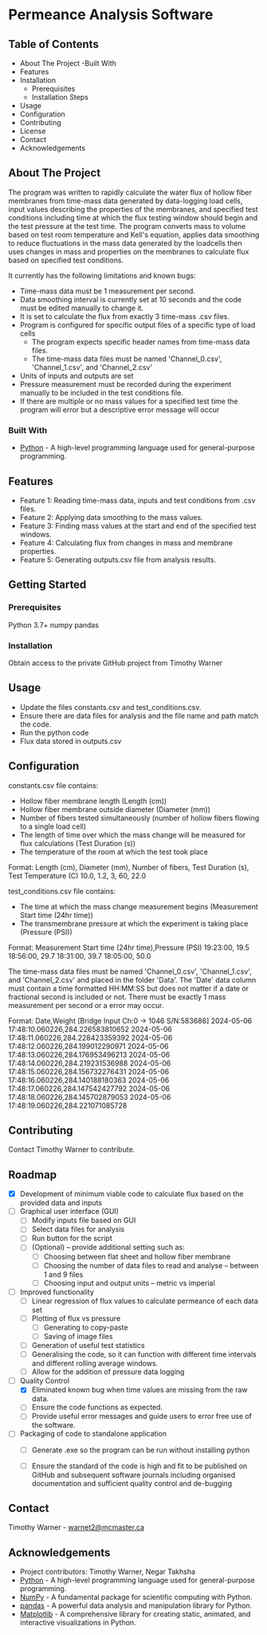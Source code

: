# Permeance Analysis Software

## Table of Contents

- About The Project
  -Built With
- Features
- Installation
  - Prerequisites
  - Installation Steps
- Usage
- Configuration
- Contributing
- License
- Contact
- Acknowledgements

## About The Project

The program was written to rapidly calculate the water flux of hollow fiber membranes from time-mass data generated by
data-logging load cells, input values describing the properties of the membranes, and specified test conditions
including time at which the flux testing window should begin and the test pressure at the test time. The program 
converts mass to volume based on test room temperature and Kell's equation, applies data smoothing to reduce 
fluctuations in the mass data generated by the loadcells then uses changes in mass and properties on the membranes 
to calculate flux based on specified test conditions.

It currently has the following limitations and known bugs:
- Time-mass data must be 1 measurement per second.
- Data smoothing interval is currently set at 10 seconds and the code must be edited manually to change it.
- It is set to calculate the flux from exactly 3 time-mass .csv files.
- Program is configured for specific output files of a specific type of load cells
  - The program expects specific header names from time-mass data files.
  - The time-mass data files must be named 'Channel_0.csv', 'Channel_1.csv', and 'Channel_2.csv'
- Units of inputs and outputs are set
- Pressure measurement must be recorded during the experiment manually to be included in the test conditions file.
- If there are multiple or no mass values for a specified test time the program will error but a descriptive error
message will occur

### Built With

- [Python](https://www.python.org/) - A high-level programming language used for general-purpose programming.

## Features

- Feature 1: Reading time-mass data, inputs and test conditions from .csv files.
- Feature 2: Applying data smoothing to the mass values.
- Feature 3: Finding mass values at the start and end of the specified test windows.
- Feature 4: Calculating flux from changes in mass and membrane properties.
- Feature 5: Generating outputs.csv file from analysis results.

## Getting Started

### Prerequisites

Python 3.7+
numpy
pandas

### Installation

Obtain access to the private GitHub project from Timothy Warner

## Usage

- Update the files constants.csv and test_conditions.csv. 
- Ensure there are data files for analysis and the file name and path match the code.
- Run the python code
- Flux data stored in outputs.csv


## Configuration

constants.csv file contains:
  - Hollow fiber membrane length (Length (cm))
  - Hollow fiber membrane outside diameter (Diameter (mm))
  - Number of fibers tested simultaneously (number of hollow fibers flowing to a single load cell)
  - The length of time over which the mass change will be measured for flux calculations (Test Duration (s))
  - The temperature of the room at which the test took place

Format:
Length (cm),	Diameter (mm),	Number of fibers,	Test Duration (s),  Test Temperature (C)
10.0,		1.2,		3,			                60,                 22.0


test_conditions.csv file contains:
  - The time at which the mass change measurement begins (Measurement Start time (24hr time))
  - The transmembrane pressure at which the experiment is taking place (Pressure (PSI))

Format:
Measurement Start time (24hr time),Pressure (PSI)
19:23:00, 				            19.5
18:56:00,			             	29.7
18:31:00,				            39.7
18:05:00,				            50.0


The time-mass data files must be named 'Channel_0.csv', 'Channel_1.csv', and 'Channel_2.csv' and placed in the folder
'Data'. The 'Date' data column must contain a time formatted HH:MM:SS but does not matter if a date or fractional
second is included or not. There must be exactly 1 mass measurement per second or a error may occur.

Format:
Date,Weight [Bridge Input Ch:0 -> 1046 S/N:583686]
2024-05-06 17:48:10.060226,284.226583810652
2024-05-06 17:48:11.060226,284.228423359392
2024-05-06 17:48:12.060226,284.199012290971
2024-05-06 17:48:13.060226,284.176953496213
2024-05-06 17:48:14.060226,284.219231536988
2024-05-06 17:48:15.060226,284.156732276431
2024-05-06 17:48:16.060226,284.140188180363
2024-05-06 17:48:17.060226,284.147542427792
2024-05-06 17:48:18.060226,284.145702879053
2024-05-06 17:48:19.060226,284.221071085728

## Contributing

Contact Timothy Warner to contribute.

## Roadmap

- [x] Development of minimum viable code to calculate flux based on the provided data and inputs
- [ ] Graphical user interface (GUI)
    - [ ] Modify inputs file based on GUI
    - [ ] Select data files for analysis
    - [ ] Run button for the script
    - [ ] (Optional) – provide additional setting such as:
      - [ ] Choosing between flat sheet and hollow fiber membrane
      - [ ] Choosing the number of data files to read and analyse – between 1 and 9 files
      - [ ] Choosing input and output units – metric vs imperial
- [ ] Improved functionality
    - [ ] Linear regression of flux values to calculate permeance of each data set
    - [ ] Plotting of flux vs pressure
      - [ ] Generating to copy-paste
      - [ ] Saving of image files
    - [ ] Generation of useful test statistics
    - [ ] Generalising the code, so it can function with different time intervals and different rolling average windows.
    - [ ] Allow for the addition of pressure data logging
- [ ] Quality Control
  - [x] Eliminated known bug when time values are missing from the raw data.
  - [ ] Ensure the code functions as expected.
  - [ ] Provide useful error messages and guide users to error free use of the software.
- [ ] Packaging of code to standalone application
    - [ ] Generate .exe so the program can be run without installing python
    - [ ] Ensure the standard of the code is high and fit to be published on GitHub and subsequent software journals including organised documentation and sufficient quality control and de-bugging


## Contact

Timothy Warner - warnet2@mcmaster.ca

## Acknowledgements

- Project contributors: Timothy Warner, Negar Takhsha
- [Python](https://www.python.org/) - A high-level programming language used for general-purpose programming.
- [NumPy](https://numpy.org/) - A fundamental package for scientific computing with Python.
- [pandas](https://pandas.pydata.org/) - A powerful data analysis and manipulation library for Python.
- [Matplotlib](https://matplotlib.org/) - A comprehensive library for creating static, animated, and interactive visualizations in Python.
